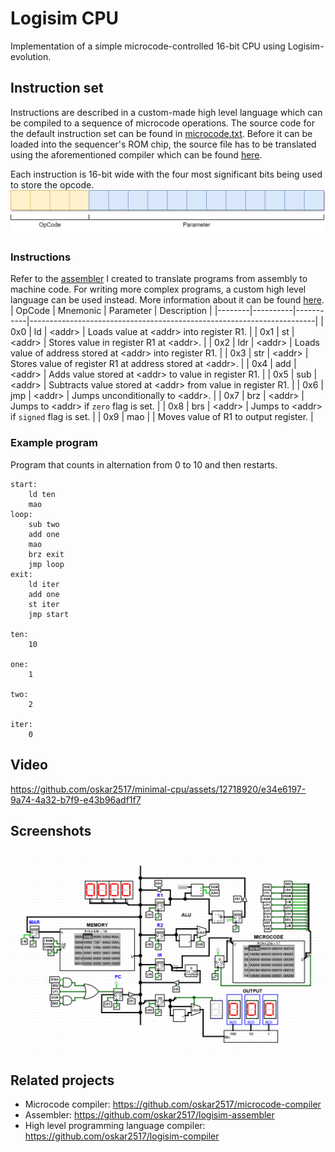 # Logisim CPU
Implementation of a simple microcode-controlled 16-bit CPU using Logisim-evolution.

## Instruction set
Instructions are described in a custom-made high level language which can be compiled to a sequence of microcode operations. The source code for the default instruction set can be found in [microcode.txt](microcode/microcode.txt). Before it can be loaded into the sequencer's ROM chip, the source file has to be translated using the aforementioned compiler which can be found [here](https://github.com/oskar2517/microcode-compiler).

Each instruction is 16-bit wide with the four most significant bits being used to store the opcode.
![Instruction](assets/instruction.png)

### Instructions
Refer to the [assembler](https://github.com/oskar2517/logisim-assembler) I created to translate programs from assembly to machine code. For writing more complex programs, a custom high level language can be used instead. More information about it can be found [here](https://github.com/oskar2517/logisim-compiler).
| OpCode | Mnemonic | Parameter | Description                                                           |
|--------|----------|-----------|-----------------------------------------------------------------------|
| 0x0    | ld       | \<addr\>  | Loads value at \<addr\> into register R1.                             |
| 0x1    | st       | \<addr\>  | Stores value in register R1 at \<addr\>.                              |
| 0x2    | ldr      | \<addr\>  | Loads value of address stored at \<addr\> into register R1.           |
| 0x3    | str      | \<addr\>  | Stores value of register R1 at address stored at \<addr\>.            |
| 0x4    | add      | \<addr\>  | Adds value stored at \<addr\> to value in register R1.                |
| 0x5    | sub      | \<addr\>  | Subtracts value stored at \<addr\> from value in register R1.         |
| 0x6    | jmp      | \<addr\>  | Jumps unconditionally to \<addr\>.                                    |
| 0x7    | brz      | \<addr\>  | Jumps to \<addr\> if `zero` flag is set.                              |
| 0x8    | brs      | \<addr\>  | Jumps to \<addr\> if `signed` flag is set.                            |
| 0x9    | mao      |           | Moves value of R1 to output register.                                 |

### Example program
Program that counts in alternation from 0 to 10 and then restarts.
```
start:
    ld ten
    mao
loop:
    sub two
    add one
    mao
    brz exit
    jmp loop
exit:
    ld iter
    add one
    st iter
    jmp start

ten:
    10

one:
    1

two:
    2

iter:
    0
```

## Video
https://github.com/oskar2517/minimal-cpu/assets/12718920/e34e6197-9a74-4a32-b7f9-e43b96adf1f7



## Screenshots
![Screenshot](assets/screenshot.png)

## Related projects
- Microcode compiler: https://github.com/oskar2517/microcode-compiler
- Assembler: https://github.com/oskar2517/logisim-assembler
- High level programming language compiler: https://github.com/oskar2517/logisim-compiler
